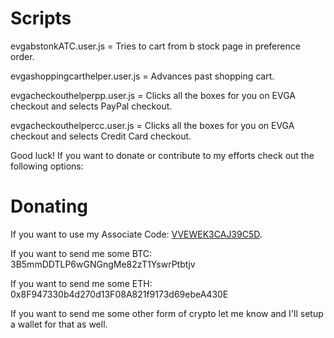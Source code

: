 # Scripts

evgabstonkATC.user.js = Tries to cart from b stock page in preference order.

evgashoppingcarthelper.user.js = Advances past shopping cart.

evgacheckouthelperpp.user.js = Clicks all the boxes for you on EVGA checkout and selects PayPal checkout.

evgacheckouthelpercc.user.js = Clicks all the boxes for you on EVGA checkout and selects Credit Card checkout.

Good luck!  If you want to donate or contribute to my efforts check
out the following options:


# Donating

If you want to use my Associate Code: [VVEWEK3CAJ39C5D](https://www.evga.com/associates/default.aspx?associatecode=VVEWEK3CAJ39C5D).

If you want to send me some BTC: 3B5mmDDTLP6wGNGngMe82zT1YswrPtbtjv

If you want to send me some ETH: 0x8F947330b4d270d13F08A821f9173d69ebeA430E

If you want to send me some other form of crypto let me know and I'll
setup a wallet for that as well.

